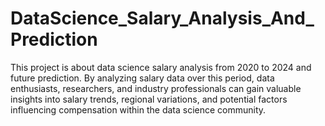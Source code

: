 # DataScience_Salary_Analysis_And_Prediction
This project is about data science salary analysis from 2020 to 2024 and future prediction. By analyzing salary data over this period, data enthusiasts, researchers, and industry professionals can gain valuable insights into salary trends, regional variations, and potential factors influencing compensation within the data science community.
